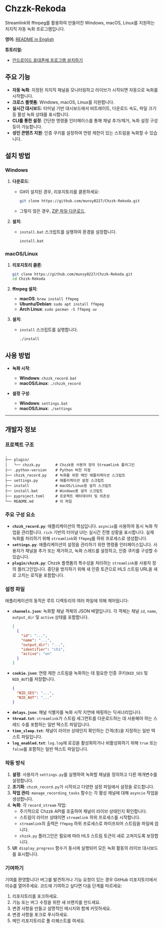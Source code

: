 # Chzzk-Rekoda

Streamlink와 ffmpeg를 활용하여 만들어진 Windows, macOS, Linux를 지원하는 치지직 자동 녹화 프로그램입니다.

**영어:** [README in English](README.md)

**튜토리얼:**
- [안드로이드 휴대폰에 프로그램 설치하기](https://github.com/munsy0227/Chzzk-Rekoda/discussions/17)

## 주요 기능

- **자동 녹화**: 지정된 치지직 채널을 모니터링하고 라이브가 시작되면 자동으로 녹화를 시작합니다.
- **크로스 플랫폼**: Windows, macOS, Linux를 지원합니다.
- **실시간 대시보드**: 터미널 기반 대시보드에서 비트레이트, 다운로드 속도, 파일 크기 등 활성 녹화 상태를 표시합니다.
- **CLI를 통한 설정**: 간단한 명령줄 인터페이스를 통해 채널 추가/제거, 녹화 설정 구성 등이 가능합니다.
- **성인 콘텐츠 지원**: 인증 쿠키를 설정하여 연령 제한이 있는 스트림을 녹화할 수 있습니다.

## 설치 방법

### Windows

1.  **다운로드**:
    -   Git이 설치된 경우, 리포지토리를 클론하세요:
        ```bash
        git clone https://github.com/munsy0227/Chzzk-Rekoda.git
        ```
    -   그렇지 않은 경우, [ZIP 파일 다운로드](https://github.com/munsy0227/Chzzk-Rekoda/archive/refs/heads/main.zip).

2.  **설치**:
    -   `install.bat` 스크립트를 실행하여 환경을 설정합니다.
        ```bash
        install.bat
        ```

### macOS/Linux

1.  **리포지토리 클론**:
    ```bash
    git clone https://github.com/munsy0227/Chzzk-Rekoda.git
    cd Chzzk-Rekoda
    ```

2.  **ffmpeg 설치**:
    -   **macOS**: `brew install ffmpeg`
    -   **Ubuntu/Debian**: `sudo apt install ffmpeg`
    -   **Arch Linux**: `sudo pacman -S ffmpeg uv`

3.  **설치**:
    -   `install` 스크립트를 실행합니다.
        ```bash
        ./install
        ```

## 사용 방법

-   **녹화 시작**:
    -   **Windows**: `chzzk_record.bat`
    -   **macOS/Linux**: `./chzzk_record`

-   **설정 구성**:
    -   **Windows**: `settings.bat`
    -   **macOS/Linux**: `./settings`

---

## 개발자 정보

### 프로젝트 구조

```
.
├── plugin/
│   └── chzzk.py       # Chzzk용 사용자 정의 Streamlink 플러그인
├── .python-version    # Python 버전 지정
├── chzzk_record.py    # 녹화를 위한 메인 애플리케이션 스크립트
├── settings.py        # 애플리케이션 설정 스크립트
├── install            # macOS/Linux용 설치 스크립트
├── install.bat        # Windows용 설치 스크립트
├── pyproject.toml     # 프로젝트 메타데이터 및 의존성
└── README.md          # 이 파일
```

### 주요 구성 요소

-   **`chzzk_record.py`**: 애플리케이션의 핵심입니다. `asyncio`를 사용하여 동시 녹화 작업을 관리합니다. `rich` 기반의 터미널 UI는 실시간 진행 상황을 표시합니다. 실제 녹화를 처리하기 위해 `streamlink`와 `ffmpeg`를 하위 프로세스로 생성합니다.
-   **`settings.py`**: 애플리케이션의 설정을 관리하기 위한 명령줄 인터페이스입니다. 사용자가 채널을 추가 또는 제거하고, 녹화 스레드를 설정하고, 인증 쿠키를 구성할 수 있습니다.
-   **`plugin/chzzk.py`**: Chzzk 플랫폼의 특수성을 처리하는 `streamlink`용 사용자 정의 플러그인입니다. 중단을 방지하기 위해 새 인증 토큰으로 HLS 스트림 URL을 새로 고치는 로직을 포함합니다.

### 설정 파일

애플리케이션의 동작은 루트 디렉토리의 여러 파일에 의해 제어됩니다:

-   **`channels.json`**: 녹화할 채널 객체의 JSON 배열입니다. 각 객체는 채널 `id`, `name`, `output_dir` 및 `active` 상태를 포함합니다.
    ```json
    [
      {
        "id": "...",
        "name": "...",
        "output_dir": "...",
        "identifier": "ch1",
        "active": "on"
      }
    ]
    ```
-   **`cookie.json`**: 연령 제한 스트림을 녹화하는 데 필요한 인증 쿠키(`NID_SES` 및 `NID_AUT`)를 저장합니다.
    ```json
    {
      "NID_SES": "...",
      "NID_AUT": "..."
    }
    ```
-   **`delays.json`**: 채널 식별자를 녹화 시작 지연에 매핑하는 딕셔너리입니다.
-   **`thread.txt`**: `streamlink`가 스트림 세그먼트를 다운로드하는 데 사용해야 하는 스레드 수를 포함하는 일반 텍스트 파일입니다.
-   **`time_sleep.txt`**: 채널이 라이브 상태인지 확인하는 간격(초)을 지정하는 일반 텍스트 파일입니다.
-   **`log_enabled.txt`**: `log.log`에 로깅을 활성화하거나 비활성화하기 위해 `true` 또는 `false`를 포함하는 일반 텍스트 파일입니다.

### 작동 방식

1.  **설정**: 사용자가 `settings.py`를 실행하여 녹화할 채널을 정의하고 다른 매개변수를 설정합니다.
2.  **초기화**: `chzzk_record.py`가 시작되고 다양한 설정 파일에서 설정을 로드합니다.
3.  **작업 관리**: `manage_recording_tasks` 함수는 각 활성 채널에 대해 `asyncio` 작업을 생성합니다.
4.  **녹화**: 각 `record_stream` 작업:
    -   주기적으로 Chzzk API를 호출하여 채널이 라이브 상태인지 확인합니다.
    -   스트림이 라이브 상태이면 `streamlink` 하위 프로세스를 시작합니다.
    -   `streamlink`의 출력은 `ffmpeg` 하위 프로세스로 파이프되어 스트림을 파일에 씁니다.
    -   `chzzk.py` 플러그인은 필요에 따라 HLS 스트림 토큰이 새로 고쳐지도록 보장합니다.
5.  **UI**: `display_progress` 함수가 동시에 실행되어 모든 녹화 활동의 라이브 대시보드를 표시합니다.

### 기여하기

기여를 환영합니다! 버그를 발견하거나 기능 요청이 있는 경우 GitHub 리포지토리에서 이슈를 열어주세요. 코드에 기여하고 싶다면 다음 단계를 따르세요:

1.  리포지토리를 포크하세요.
2.  기능 또는 버그 수정을 위한 새 브랜치를 만드세요.
3.  변경 사항을 만들고 설명적인 메시지와 함께 커밋하세요.
4.  변경 사항을 포크로 푸시하세요.
5.  메인 리포지토리로 풀 리퀘스트를 여세요.
